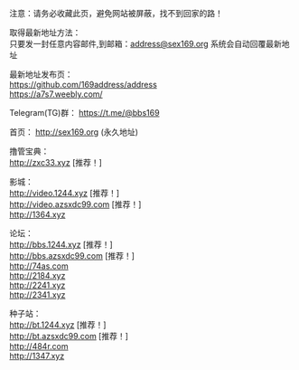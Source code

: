 注意：请务必收藏此页，避免网站被屏蔽，找不到回家的路！<br />

取得最新地址方法： <br />
只要发一封任意内容邮件,到邮箱：address@sex169.org 系统会自动回覆最新地址 <br />

最新地址发布页：<br />
https://github.com/169address/address<br />
https://a7s7.weebly.com/ <br />

Telegram(TG)群：
https://t.me/@bbs169 <br />

首页： http://sex169.org (永久地址) <br />

撸管宝典：<br />
http://zxc33.xyz \[推荐！\]

影城：<br />
http://video.1244.xyz \[推荐！\] <br />
http://video.azsxdc99.com \[推荐！\] <br />
http://1364.xyz<br />

论坛： <br />
http://bbs.1244.xyz \[推荐！\]<br />
http://bbs.azsxdc99.com \[推荐！\]<br />
http://74as.com<br />
http://2184.xyz<br />
http://2241.xyz<br />
http://2341.xyz<br />

种子站：<br />
http://bt.1244.xyz \[推荐！\]<br />
http://bt.azsxdc99.com \[推荐！\]<br />
http://484r.com<br />
http://1347.xyz<br />
